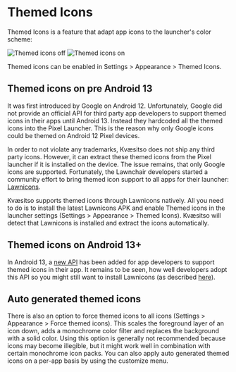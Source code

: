 # Themed Icons

Themed Icons is a feature that adapt app icons to the launcher's color scheme:

![Themed icons off](/img/themed-icons-off.png)
![Themed icons on](/img/themed-icons-on.png)

Themed icons can be enabled in Settings > Appearance > Themed Icons.

## Themed icons on pre Android 13

It was first introduced by Google on Android 12. Unfortunately, Google did not provide an official API for third party app developers to support themed icons in their apps until Android 13. Instead they hardcoded all the themed icons into the Pixel Launcher. This is the reason why only Google icons could be themed on Android 12 Pixel devices.

In order to not violate any trademarks, Kvæsitso does not ship any third party icons. However, it can extract these themed icons from the Pixel launcher if it is installed on the device. The issue remains, that only Google icons are supported. Fortunately, the Lawnchair developers started a community effort to bring themed icon support to all apps for their launcher: [Lawnicons](https://github.com/LawnchairLauncher/lawnicons).

Kvæsitso supports themed icons through Lawnicons natively. All you need to do is to install the latest Lawnicons APK and enable Themed icons in the launcher settings (Settings > Appearance > Themed Icons). Kvæsitso will detect that Lawnicons is installed and extract the icons automatically.

## Themed icons on Android 13+

In Android 13, a [new API](https://developer.android.com/develop/ui/views/launch/icon_design_adaptive#add_your_adaptive_icon_to_your_app) has been added for app developers to support themed icons in their app. It remains to be seen, how well developers adopt this API so you might still want to install Lawnicons (as described [here](#themed-icons-on-pre-android-13)).

## Auto generated themed icons

There is also an option to force themed icons to all icons (Settings > Appearance > Force themed icons). This scales the foreground layer of an icon down, adds a monochrome color filter and replaces the background with a solid color. Using this option is generally not recommended because icons may become illegible, but it might work well in combination with certain monochrome icon packs. You can also apply auto generated themed icons on a per-app basis by using the customize menu.
